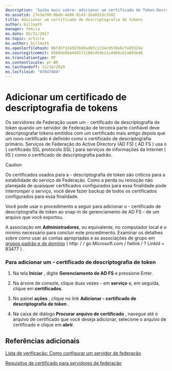 ```yaml
---
description: 'Saiba mais sobre: adicionar um certificado de Token-Decrypting'
ms.assetid: 27e1e299-0beb-4e86-8143-1ba031dc3502
title: Adicionar um certificado de descriptografia de tokens
author: billmath
manager: femila
ms.date: 05/31/2017
ms.topic: article
ms.author: billmath
ms.openlocfilehash: 86f45f534567b88ad07c1334c0536ebcfe05524e
ms.sourcegitcommit: 65b6de6b44d41f1180c45db11cdd60cb2a093b46
ms.translationtype: MT
ms.contentlocale: pt-BR
ms.lasthandoff: 12/10/2020
ms.locfileid: "97047884"
---
```

# <a name="add-a-token-decrypting-certificate"></a>Adicionar um certificado de descriptografia de tokens

Os servidores de Federação usam um \- certificado de descriptografia de token quando um servidor de Federação de terceira parte confiável deve descriptografar tokens emitidos com um certificado mais antigo depois que um novo certificado é definido como o certificado de descriptografia primário. Serviços de Federação do Active Directory (AD FS) \( AD FS \) usa o \( certificado SSL protocolo SSL \) para serviços de informações da Internet \( IIS \) como o certificado de descriptografia padrão.

> [!CAUTION]
> Os certificados usados para a \- descriptografia de token são críticos para a estabilidade do serviço de Federação. Como a perda ou remoção não planejada de quaisquer certificados configurados para essa finalidade pode interromper o serviço, você deve fazer backup de todos os certificados configurados para essa finalidade.

Você pode usar o procedimento a seguir para adicionar o \- certificado de descriptografia de token ao snap-in de gerenciamento de AD FS \- de um arquivo que você exportou.

A associação em **Administradores**, ou equivalente, no computador local é o mínimo necessário para concluir este procedimento.  Examinar os detalhes sobre como usar as contas apropriadas e as associações de grupo em [grupos padrão e de domínio](https://go.microsoft.com/fwlink/?LinkId=83477) \( http: \/ \/ go.Microsoft.com \/ fwlink \/ ? LinkId \= 83477 \) .

### <a name="to-add-a-token-decrypting-certificate"></a>Para adicionar um \- certificado de descriptografia de token

1.  Na tela **Iniciar** , digite **Gerenciamento de AD FS** e pressione Enter.

2.  Na árvore de console, clique duas vezes \- em **serviço** e, em seguida, clique em **certificados**.

3.  No painel **ações** , clique no link **Adicionar \- certificado de descriptografia de token** .

4.  Na caixa de diálogo **Procurar arquivo de certificado** , navegue até o arquivo de certificado que você deseja adicionar, selecione o arquivo de certificado e clique em **abrir**.

## <a name="additional-references"></a>Referências adicionais
[Lista de verificação: Como configurar um servidor de federação](Checklist--Setting-Up-a-Federation-Server.md)

[Requisitos de certificado para servidores de federação](../design/certificate-requirements-for-federation-servers.md)

